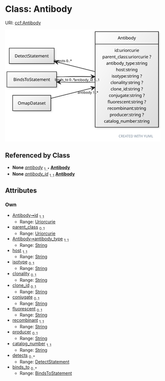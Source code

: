 
# Class: Antibody



URI: [ccf:Antibody](http://purl.org/ccf/Antibody)


[![img](images/Antibody.svg)](images/Antibody.svg)

## Referenced by Class

 *  **None** *[antibody](antibody.md)*  <sub>1..\*</sub>  **[Antibody](Antibody.md)**
 *  **None** *[antibody_id](antibody_id.md)*  <sub>1..1</sub>  **[Antibody](Antibody.md)**

## Attributes


### Own

 * [Antibody➞id](Antibody_id.md)  <sub>1..1</sub>
     * Range: [Uriorcurie](types/Uriorcurie.md)
 * [parent_class](parent_class.md)  <sub>0..1</sub>
     * Range: [Uriorcurie](types/Uriorcurie.md)
 * [Antibody➞antibody_type](Antibody_antibody_type.md)  <sub>1..1</sub>
     * Range: [String](types/String.md)
 * [host](host.md)  <sub>1..1</sub>
     * Range: [String](types/String.md)
 * [isotype](isotype.md)  <sub>0..1</sub>
     * Range: [String](types/String.md)
 * [clonality](clonality.md)  <sub>0..1</sub>
     * Range: [String](types/String.md)
 * [clone_id](clone_id.md)  <sub>0..1</sub>
     * Range: [String](types/String.md)
 * [conjugate](conjugate.md)  <sub>0..1</sub>
     * Range: [String](types/String.md)
 * [fluorescent](fluorescent.md)  <sub>0..1</sub>
     * Range: [String](types/String.md)
 * [recombinant](recombinant.md)  <sub>1..1</sub>
     * Range: [String](types/String.md)
 * [producer](producer.md)  <sub>0..1</sub>
     * Range: [String](types/String.md)
 * [catalog_number](catalog_number.md)  <sub>1..1</sub>
     * Range: [String](types/String.md)
 * [detects](detects.md)  <sub>0..\*</sub>
     * Range: [DetectStatement](DetectStatement.md)
 * [binds_to](binds_to.md)  <sub>0..\*</sub>
     * Range: [BindsToStatement](BindsToStatement.md)
